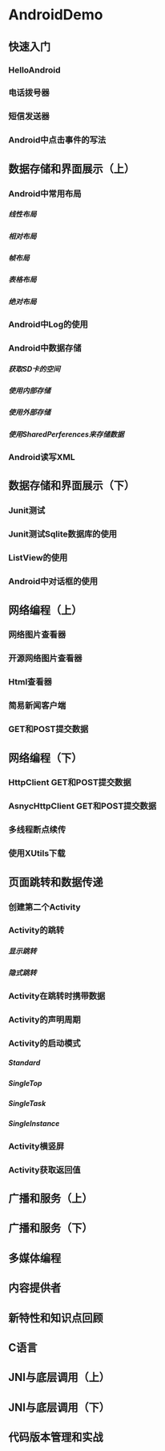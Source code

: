 # AndroidDemo
## 快速入门
### HelloAndroid
### 电话拨号器
### 短信发送器
### Android中点击事件的写法

## 数据存储和界面展示（上）
### Android中常用布局
##### 线性布局
##### 相对布局
##### 帧布局
##### 表格布局
##### 绝对布局
### Android中Log的使用
### Android中数据存储
##### 获取SD卡的空间
##### 使用内部存储
##### 使用外部存储
##### 使用SharedPerferences来存储数据
### Android读写XML

## 数据存储和界面展示（下）
### Junit测试
### Junit测试Sqlite数据库的使用
### ListView的使用
### Android中对话框的使用

## 网络编程（上）
### 网络图片查看器
### 开源网络图片查看器
### Html查看器
### 简易新闻客户端
### GET和POST提交数据

## 网络编程（下）
### HttpClient GET和POST提交数据
### AsnycHttpClient GET和POST提交数据
### 多线程断点续传
### 使用XUtils下载

## 页面跳转和数据传递
### 创建第二个Activity
### Activity的跳转
##### 显示跳转
##### 隐式跳转
### Activity在跳转时携带数据
### Activity的声明周期
### Activity的启动模式
##### Standard
##### SingleTop
##### SingleTask
##### SingleInstance
### Activity横竖屏
### Activity获取返回值

## 广播和服务（上）
## 广播和服务（下）
## 多媒体编程
## 内容提供者
## 新特性和知识点回顾
## C语言
## JNI与底层调用（上）
## JNI与底层调用（下）
## 代码版本管理和实战
